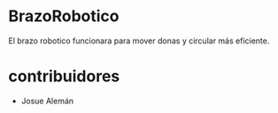 # BrazoRobotico
El brazo robotico funcionara para mover donas y circular más eficiente.

# contribuidores

* Josue Alemán
